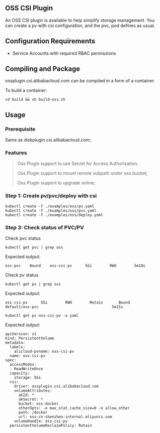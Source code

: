 ## OSS CSI Plugin

An OSS CSI plugin is available to help simplify storage management.
You can create a pv with csi configuration, and the pvc, pod defines as usual.

## Configuration Requirements

* Service Accounts with required RBAC permissions

## Compiling and Package
ossplugin.csi.alibabacloud.com can be compiled in a form of a container.

To build a container:
```shell
cd build && sh build-oss.sh
```

## Usage

### Prerequisite

Same as diskplugin.csi.alibabacloud.com;

### Features

> Oss Plugin support to use Secret for Access Authorization;
>
> Oss Plugin support to mount remote subpath under oss bucket;
>
> Oss Plugin support to upgrade online;

### Step 1: Create pv/pvc/deploy with csi

```shell
kubectl create -f ./examples/oss/pv.yaml
kubectl create -f ./examples/oss/pvc.yaml
kubectl create -f ./examples/oss/deploy.yaml
```

### Step 3: Check status of PVC/PV

Check pvc status
```shell
kubectl get pvc | grep oss
```
Expected output:
```
oss-pvc    Bound    oss-csi-pv      5Gi        RWO        5m18s
```
Check pv status
```shell
kubectl get pv | grep oss
```
Expected output:
```
oss-csi-pv      5Gi        RWO        Retain       Bound    default/oss-pvc                                 5m21s
```
```shell
kubectl get pv oss-csi-pv -o yaml
```
Expected output:
```
apiVersion: v1
kind: PersistentVolume
metadata:
  labels:
    alicloud-pvname: oss-csi-pv
  name: oss-csi-pv
spec:
  accessModes:
  - ReadWriteOnce
  capacity:
    storage: 5Gi
  csi:
    driver: ossplugin.csi.alibabacloud.com
    volumeAttributes:
      akId: *
      akSecret: *
      bucket: oss-docker
      otherOpts: -o max_stat_cache_size=0 -o allow_other
      path: /docker
      url: oss-cn-shenzhen-internal.aliyuncs.com
    volumeHandle: oss-csi-pv
  persistentVolumeReclaimPolicy: Retain
```
